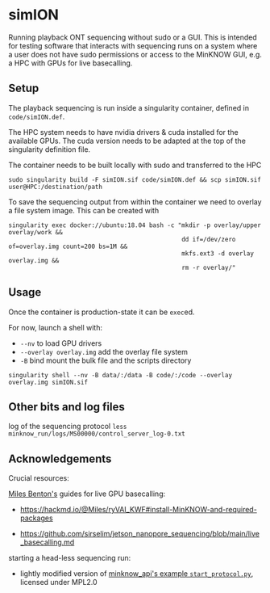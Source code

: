 # simION

Running playback ONT sequencing without sudo or a GUI. 
This is intended for testing software that interacts with sequencing runs on a system where a user does not have sudo permissions or access to the MinKNOW GUI, e.g. 
a HPC with GPUs for live basecalling.


## Setup

The playback sequencing is run inside a singularity container, defined in `code/simION.def`.

The HPC system needs to have nvidia drivers & cuda installed for the available GPUs. 
The cuda version needs to be adapted at the top of the singularity definition file.


The container needs to be built locally with sudo and transferred to the HPC

```shell
sudo singularity build -F simION.sif code/simION.def && scp simION.sif user@HPC:/destination/path
```

To save the sequencing output from within the container we need to overlay a file system image.
This can be created with 

```shell
singularity exec docker://ubuntu:18.04 bash -c "mkdir -p overlay/upper overlay/work &&
                                                dd if=/dev/zero of=overlay.img count=200 bs=1M &&
                                                mkfs.ext3 -d overlay overlay.img && 
                                                rm -r overlay/"
```





## Usage

Once the container is production-state it can be `exec`ed. 

For now, launch a shell with:

- `--nv` to load GPU drivers
- `--overlay overlay.img` add the overlay file system
- `-B` bind mount the bulk file and the scripts directory

```shell
singularity shell --nv -B data/:/data -B code/:/code --overlay overlay.img simION.sif
```



## Other bits and log files

log of the sequencing protocol
`less minknow_run/logs/MS00000/control_server_log-0.txt`



## Acknowledgements

Crucial resources: 

[Miles Benton's](https://github.com/sirselim) guides for live GPU basecalling:

* https://hackmd.io/@Miles/ryVAI_KWF#install-MinKNOW-and-required-packages

* https://github.com/sirselim/jetson_nanopore_sequencing/blob/main/live_basecalling.md

starting a head-less sequencing run:

- lightly modified version of [minknow_api's example `start_protocol.py`](https://github.com/nanoporetech/minknow_api/blob/9302ac463827fc492e6d5fa80c29f56707ca7984/python/minknow_api/examples/start_protocol.py), licensed under MPL2.0



